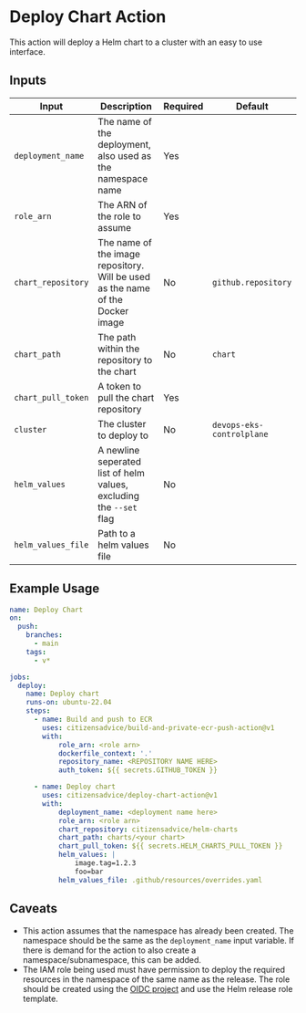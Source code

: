# Deploy Chart Action

This action will deploy a Helm chart to a cluster with an easy to use interface.

## Inputs

| Input              | Description                                                                    | Required | Default                   |
| ------------------ | ------------------------------------------------------------------------------ | -------- | ------------------------- |
| `deployment_name`  | The name of the deployment, also used as the namespace name                    | Yes      |                           |
| `role_arn`         | The ARN of the role to assume                                                  | Yes      |                           |
| `chart_repository` | The name of the image repository. Will be used as the name of the Docker image | No       | `github.repository`       |
| `chart_path`       | The path within the repository to the chart                                    | No       | `chart`                   |
| `chart_pull_token` | A token to pull the chart repository                                           | Yes      |                           |
| `cluster`          | The cluster to deploy to                                                       | No       | `devops-eks-controlplane` |
| `helm_values`      | A newline seperated list of helm values, excluding the `--set` flag            | No       |                           |
| `helm_values_file` | Path to a helm values file                                                     | No       |                           |

## Example Usage

```yaml
name: Deploy Chart
on:
  push:
    branches:
      - main
    tags:
      - v*

jobs:
  deploy:
    name: Deploy chart
    runs-on: ubuntu-22.04
    steps:
      - name: Build and push to ECR
        uses: citizensadvice/build-and-private-ecr-push-action@v1
        with:
            role_arn: <role arn>
            dockerfile_context: '.'
            repository_name: <REPOSITORY NAME HERE>
            auth_token: ${{ secrets.GITHUB_TOKEN }}

      - name: Deploy chart
        uses: citizensadvice/deploy-chart-action@v1
        with:
            deployment_name: <deployment name here>
            role_arn: <role arn>
            chart_repository: citizensadvice/helm-charts
            chart_path: charts/<your chart>
            chart_pull_token: ${{ secrets.HELM_CHARTS_PULL_TOKEN }}
            helm_values: |
                image.tag=1.2.3
                foo=bar
            helm_values_file: .github/resources/overrides.yaml
```

## Caveats

- This action assumes that the namespace has already been created. The namespace should be the same as the `deployment_name` input variable. If there is demand for the action to also create a namespace/subnamespace, this can be added.
- The IAM role being used must have permission to deploy the required resources in the namespace of the same name as the release. The role should be created using the [OIDC project](https://github.com/citizensadvice/aws-oidc-cdk) and use the Helm release role template.
